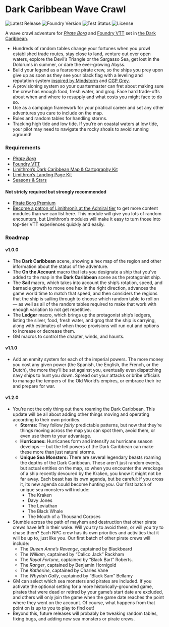 # Dark Caribbean Wave Crawl

![Latest Release](https://img.shields.io/github/v/release/revolutionarygamesco/darkcaribbeanwavecrawl?label=Latest+release&style=for-the-badge)
![Foundry Version](https://img.shields.io/badge/Foundry-v13-informational?label=Foundry+version&style=for-the-badge)
![Test Status](https://img.shields.io/github/actions/workflow/status/revolutionarygamesco/darkcaribbeanwavecrawl/test.yml?label=Test+status&style=for-the-badge)
![License](https://img.shields.io/github/license/revolutionarygamesco/darkcaribbeanwavecrawl?style=for-the-badge)

A wave crawl adventure for
_[Pirate Borg](https://www.limithron.com/pirateborg)_
and [Foundry VTT](https://foundryvtt.com/)
set in [the Dark Caribbean](https://www.limithron.com/darkcaribbean).

* Hundreds of random tables change your fortunes when
  you prowl established trade routes, stay close to land,
  venture out over open waters, explore the Devil’s Triangle
  or the Sargasso Sea, get lost in the Doldrums in summer,
  or dare the ever-growing Abyss.
* Build your legend as a fearsome pirate crew, so the ships
  you prey upon give up as soon as they see your black flag
  with a leveling and reputation system
  [inspired by Mindstorm](https://www.mindstormpress.com/ringing-the-bell)
  and [CGP Grey](https://youtu.be/3YFeE1eDlD0?si=8N4pv6rpoewCfAyt).
* A provisioning system so your quartermaster can fret about
  making sure the crew has enough food, fresh water, and
  grog. Face hard trade-offs about when and where to
  resupply and what costs you might face to do so.
* Use as a campaign framework for your piratical career
  and set any other adventures you care to include on
  the map.
* Rules and random tables for handling storms.
* Tracking high tide and low tide. If you’re on coastal
  waters at low tide, your pilot may need to navigate
  the rocky shoals to avoid running aground!

### Requirements

* _[Pirate Borg](https://www.limithron.com/pirateborg)_
* [Foundry VTT](https://foundryvtt.com/)
* [Limithron’s Dark Caribbean Map & Cartography Kit](https://www.limithron.com/dark-caribbean-map)
* [Limithron’s Landing Page Kit](https://www.limithron.com/landing-page-kit)
* [Seasons & Stars](https://foundryvtt.com/packages/seasons-and-stars)

#### Not stricly required but strongly recommended

* [Pirate Borg Premium](https://foundryvtt.com/packages/pirate-borg-premium)
* [Become a patron of Limithron’s at the Admiral tier](https://www.patreon.com/posts/limithrons-table-41712155)
  to get more content modules than we can list here. This module will
  give you lots of random encounters, but Limithron’s modules
  will make it easy to turn those into top-tier VTT experiences
  quickly and easily.

### Roadmap

#### v1.0.0

* The **Dark Caribbean** scene, showing a hex map of the
  region and other information about the status of the
  adventure.
* The **On the Account** macro that lets you designate a
  ship that you’ve added to the map in the **Dark Caribbean**
  scene as the protagonist ship.
* The **Sail** macro, which takes into account the ship’s
  rotation, speed, and barnacle growth to move one hex in
  the right direction, advances the game world time to
  match that speed, and then considers the regions that the
  ship is sailing through to choose which random table to
  roll on — as well as all of the random tables required
  to make that work with enough variation to not get
  repetitive.
* The **Ledger** macro, which brings up the protagonist
  ship’s ledgers, listing the silver, food, fresh water,
  and grog that the ship is carrying, along with estimates
  of when those provisions will run out and options to
  increase or decrease them.
* GM macros to control the chapter, winds, and haunts.

#### v1.1.0

* Add an enmity system for each of the imperial powers.
  The more money you cost any given power (the Spanish, the
  English, the French, or the Dutch), the more they’ll be
  set against you, eventually even dispatching navy ships
  to hunt you down. Spread out your attacks or bribe officials
  to manage the tempers of the Old World’s empires, or
  embrace their ire and prepare for war.

#### v1.2.0

* You’re not the only thing out there roaming the
  Dark Caribbean. This update will be all about adding
  other things moving and operating according to their
  own priorities.
  * **Storms:** They follow _fairly_ predictable patterns,
    but now that they’re things moving across the map you
    can spot them, avoid them, or even use them to your
    advantage.
  * **Hurricanes:** Hurricanes form and intensify as
    hurricane season develops — but the fell powers of
    the Dark Caribbean can make these more than just
    natural storms.
  * **Unique Sea Monsters:** There are several legendary
    beasts roaming the depths of the Dark Caribbean. These
    aren’t just random events, but actual entities on the
    map, so when you encounter the wreckage of a ship
    recently devoured by the Kraken, you know it might not
    be far away. Each beast has its own agenda, but be
    careful: if you cross it, its new agenda could become
    hunting _you_. Our first batch of unique sea monsters
    will include:
    * The Kraken
    * Davy Jones
    * The Leviathan
    * The Black Whale
    * The Mouth of a Thousand Corpses
* Stumble across the path of mayhem and destruction that
  other pirate crews have left in their wake. Will you
  try to avoid them, or will you try to chase them? Each
  NPC crew has its own priorities and activities that it
  will be up to, just like you. Our first batch of other
  pirate crews will include:
  * The _Queen Anne’s Revenge_, captained by Blackbeard
  * The _William_, captained by “Calico Jack” Rackham
  * The _Royal Fortune_, captained by “Black Bart” Roberts.
  * The _Ranger_, captained by Benjamin Hornigold
  * The _Katherine_, captained by Charles Vane
  * The _Whydah Gally_, captained by “Black Sam” Bellamy
* GM can select which sea monsters and pirates are
  included. If you activate the optional setting for a
  more historically-grounded game, pirates that were dead
  or retired by your game’s start date are excluded, and
  others will only join the game when the game date reaches
  the point where they went on the account. Of course, what
  happens from that point on is up to you to play to find out!
* Beyond this, future releases will probably be tweaking
  random tables, fixing bugs, and adding new sea monsters or
  pirate crews.
